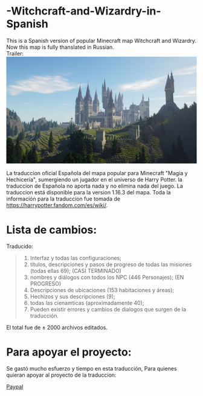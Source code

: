 # -Witchcraft-and-Wizardry-in-Spanish
  
This is a Spanish version of popular Minecraft map Witchcraft and Wizardry. Now this map is fully thanslated in Russian.  
Trailer:  
[![Watch the video](Castle_view.jpg)](https://www.youtube.com/watch?v=tVVnw6LNtaI&ab_channel=FlooNetwork)

La traduccion oficial Española del mapa popular para Minecraft "Magia y Hechicería", sumergiendo un jugador en el universo de Harry Potter. la traduccion de Española no aporta nada y no elimina nada del juego. La traduccion está disponible para la version 1.16.3 del mapa.
Toda la información para la traduccion fue tomada de https://harrypotter.fandom.com/es/wiki/.
# Lista de cambios:  

Traducido:
> 1) Interfaz y todas las configuraciones;
> 2) títulos, descripciones y pasos de progreso de todas las misiones (todas ellas 69);       (CASI TERMINADO)
> 3) nombres y diálogos con todos los NPC (446 Personajes);          (EN PROGRESO)
> 4) Descripciones de ubicaciones (153 habitaciones y áreas);
> 5) Hechizos y sus descripciones (9); 
> 7) todas las cienamticas (aproximadamente 40);
> 8) Pueden existir errores y cambios de dialogos que surgen de la traducción.
  
  El total fue de ± 2000 archivos editados.
  

# Para apoyar el proyecto:
Se gastó mucho esfuerzo y tiempo en esta traducción, Para quienes quieran apoyar al proyecto de la traduccion:

[Paypal](https://www.paypal.me/BrunoTroisi)